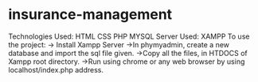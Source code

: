 # insurance-management
Technologies Used:
HTML
CSS
PHP
MYSQL
Server Used:
XAMPP
To use the project:
-> Install Xampp Server
->In phymyadmin, create a new database and import the sql file given.
->Copy all the files, in HTDOCS of Xampp root directory.
->Run using chrome or any web browser by using localhost/index.php address.
